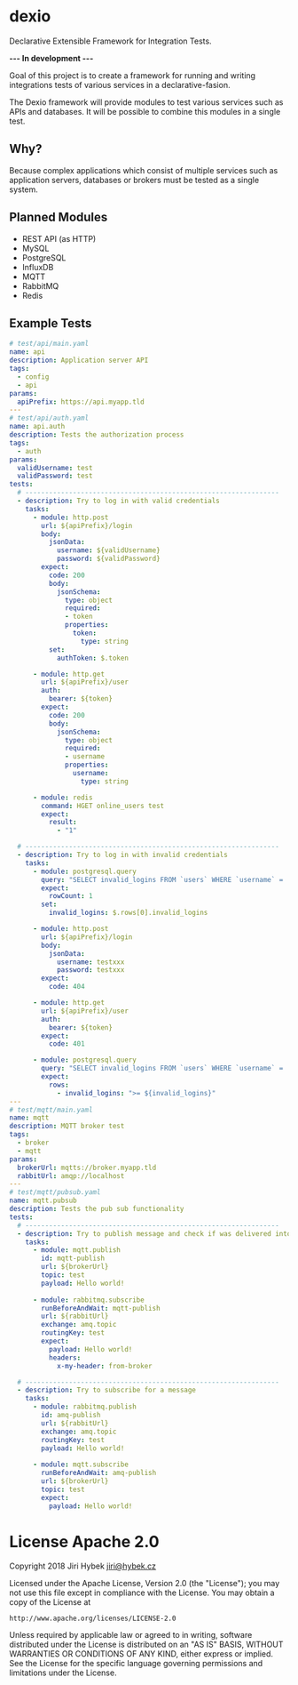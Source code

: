 # dexio

Declarative Extensible Framework for Integration Tests.

**--- In development ---**

Goal of this project is to create a framework for running and writing integrations tests of various services in a declarative-fasion.

The Dexio framework will provide modules to test various services such as APIs and databases. It will be possible to combine this modules in a single test.

## Why?

Because complex applications which consist of multiple services such as application servers, databases or brokers must be tested as a single system.

## Planned Modules

- REST API (as HTTP)
- MySQL
- PostgreSQL
- InfluxDB
- MQTT
- RabbitMQ
- Redis

## Example Tests

```yaml
# test/api/main.yaml
name: api
description: Application server API
tags:
  - config
  - api
params:
  apiPrefix: https://api.myapp.tld
---
# test/api/auth.yaml
name: api.auth
description: Tests the authorization process
tags:
  - auth
params:
  validUsername: test
  validPassword: test
tests:
  # ----------------------------------------------------------------
  - description: Try to log in with valid credentials
    tasks:
      - module: http.post
        url: ${apiPrefix}/login
        body:
          jsonData:
            username: ${validUsername}
            password: ${validPassword}
        expect:
          code: 200
          body:
            jsonSchema:
              type: object
              required:
              - token
              properties:
                token:
                  type: string
          set:
            authToken: $.token

      - module: http.get
        url: ${apiPrefix}/user
        auth:
          bearer: ${token}
        expect:
          code: 200
          body:
            jsonSchema:
              type: object
              required:
              - username
              properties:
                username:
                  type: string

      - module: redis
        command: HGET online_users test
        expect:
          result:
            - "1"

  # ---------------------------------------------------------------- 
  - description: Try to log in with invalid credentials
    tasks:
      - module: postgresql.query
        query: "SELECT invalid_logins FROM `users` WHERE `username` = 'test'"
        expect:
          rowCount: 1
        set:
          invalid_logins: $.rows[0].invalid_logins

      - module: http.post
        url: ${apiPrefix}/login
        body:
          jsonData:
            username: testxxx
            password: testxxx
        expect:
          code: 404

      - module: http.get
        url: ${apiPrefix}/user
        auth:
          bearer: ${token}
        expect:
          code: 401

      - module: postgresql.query
        query: "SELECT invalid_logins FROM `users` WHERE `username` = 'test'"
        expect:
          rows:
            - invalid_logins: ">= ${invalid_logins}"
---
# test/mqtt/main.yaml
name: mqtt
description: MQTT broker test
tags:
  - broker
  - mqtt
params:
  brokerUrl: mqtts://broker.myapp.tld
  rabbitUrl: amqp://localhost
---
# test/mqtt/pubsub.yaml
name: mqtt.pubsub
description: Tests the pub sub functionality
tests:
  # ----------------------------------------------------------------
  - description: Try to publish message and check if was delivered into RabbitMQ
    tasks:
      - module: mqtt.publish
        id: mqtt-publish
        url: ${brokerUrl}
        topic: test
        payload: Hello world!
      
      - module: rabbitmq.subscribe
        runBeforeAndWait: mqtt-publish
        url: ${rabbitUrl}
        exchange: amq.topic
        routingKey: test
        expect:
          payload: Hello world!
          headers:
            x-my-header: from-broker

  # ----------------------------------------------------------------
  - description: Try to subscribe for a message
    tasks:
      - module: rabbitmq.publish
        id: amq-publish
        url: ${rabbitUrl}
        exchange: amq.topic
        routingKey: test
        payload: Hello world!
      
      - module: mqtt.subscribe
        runBeforeAndWait: amq-publish
        url: ${brokerUrl}
        topic: test
        expect:
          payload: Hello world!
```

# License Apache 2.0

Copyright 2018 Jiri Hybek <jiri@hybek.cz>

Licensed under the Apache License, Version 2.0 (the "License");
you may not use this file except in compliance with the License.
You may obtain a copy of the License at

    http://www.apache.org/licenses/LICENSE-2.0

Unless required by applicable law or agreed to in writing, software
distributed under the License is distributed on an "AS IS" BASIS,
WITHOUT WARRANTIES OR CONDITIONS OF ANY KIND, either express or implied.
See the License for the specific language governing permissions and
limitations under the License.